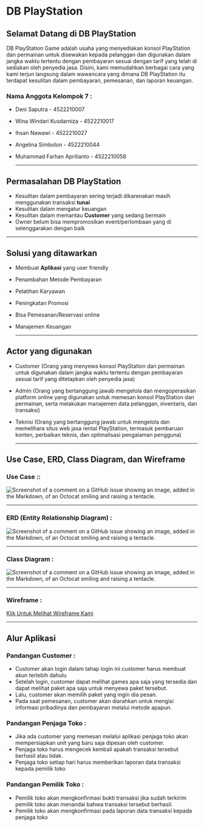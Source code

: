 # DB PlayStation
## Selamat Datang di DB PlayStation
DB PlayStation Game adalah usaha yang menyediakan konsol PlayStation dan permainan untuk disewakan kepada pelanggan dan digunakan dalam jangka waktu tertentu dengan pembayaran sesuai dengan tarif yang telah di sediakan oleh penyedia jasa. Disini, kami memudahkan berbagai cara yang kami terjun langsung dalam wawancara yang dimana DB PlayStation itu terdapat kesulitan dalam pembayaran, pemesanan, dan laporan keuangan.
### Nama Anggota Kelompok 7 :
* Deni Saputra - 4522210007
* Wina Windari Kusdarniza - 4522210017
* Ihsan Nawawi - 4522210027
* Angelina Simbolon - 4522210044
* Muhammad Farhan Aprilianto - 4522210058
  
  -----------------------
## Permasalahan DB PlayStation
* Kesulitan dalam pembayaran sering terjadi dikarenakan masih menggunakan transaksi **tunai**
* Kesulitan dalam mengatur keuangan
* Kesulitan dalam memantau **Customer** yang sedang bermain
* Owner belum bisa mempromosikan event/perlombaan yang di selenggarakan dengan baik

-----------------------
## Solusi yang ditawarkan
* Membuat **Aplikasi** yang user friendly
* Penambahan Metode Pembayaran
* Pelatihan Karyawan
* Peningkatan Promosi
* Bisa Pemesanan/Reservasi online
* Manajemen Keuangan

  ------------------------
## Actor yang digunakan
* Customer (Orang yang menyewa konsol PlayStation dan permainan untuk digunakan dalam jangka waktu tertentu dengan pembayaran sesuai tarif yang ditetapkan oleh penyedia jasa)
* Admin (Orang yang bertanggung jawab mengelola dan mengoperasikan platform online yang digunakan untuk memesan konsol PlayStation dan permainan, serta melakukan manajemen data pelanggan, inventaris, dan transaksi)
* Teknisi (Orang yang bertanggung jawab untuk mengelola dan memelihara situs web jasa rental PlayStation, termasuk pembaruan konten, perbaikan teknis, dan optimalisasi pengalaman pengguna)

  --------------------------
## Use Case, ERD, Class Diagram, dan Wireframe
### Use Case ::
![Screenshot of a comment on a GitHub issue showing an image, added in the Markdown, of an Octocat smiling and raising a tentacle.](https://github.com/angelinasbln/UTS-APBO/blob/main/USE%20CASE.png)

--------------------------- 
### ERD (Entity Relationship Diagram) :
![Screenshot of a comment on a GitHub issue showing an image, added in the Markdown, of an Octocat smiling and raising a tentacle.](https://github.com/angelinasbln/UTS-APBO/blob/main/image.png)

---------------------------
### Class Diagram :
![Screenshot of a comment on a GitHub issue showing an image, added in the Markdown, of an Octocat smiling and raising a tentacle.](https://github.com/angelinasbln/UTS-APBO/blob/main/Class%20Diagram%20APBO.png)

---------------------------
### Wireframe :
[Klik Untuk Melihat Wireframe Kami](https://www.figma.com/file/uJCEwHUTWPHJp8f2stBqsr/Untitled?type=design&node-id=0%3A1&mode=design&t=B25hBci3Lp7d12nD-1)

-------------------------------------
## Alur Aplikasi 
### Pandangan Customer :
* Customer akan login dalam tahap login ini customer harus membuat akun terlebih dahulu
* Setelah login, customer dapat melihat games apa saja yang tersedia dan dapat melihat paket apa saja untuk menyewa paket tersebut.
* Lalu, customer akan memilih paket yang ingin dia pesan.
* Pada saat pemesanan, customer akan diarahkan untuk mengisi informasi pribadinya dan pembayaran melalui metode apapun.

### Pandangan Penjaga Toko :
* Jika ada customer yang memesan melalui aplikasi penjaga toko akan mempersiapkan unit yang baru saja dipesan oleh customer.
* Penjaga toko harus mengecek kembali apakah transaksi tersebut berhasil atau tidak.
* Penjaga toko setiap hari harus memberikan laporan data transaksi kepada pemilik toko
  
### Pandangan Pemilik Toko :
* Pemilik toko akan mengkonfirmasi bukti transaksi jika sudah terkirim pemilik toko akan menandai bahwa transaksi tersebut berhasil.
* Pemilik toko akan mengkonfirmasi pada laporan data transaksi kepada penjaga toko

